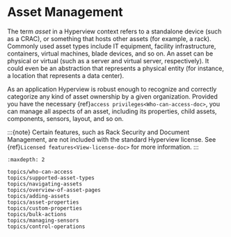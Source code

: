 # Asset Management

The term *asset* in a Hyperview context refers to a standalone device (such as a CRAC), or something that hosts other assets (for example, a rack). Commonly used asset types include IT equipment, facility infrastructure, containers, virtual machines, blade devices, and so on. An asset can be physical or virtual (such as a server and virtual server, respectively). It could even be an abstraction that represents a physical entity (for instance, a location that represents a data center).

As an application Hyperview is robust enough to recognize and correctly categorize any kind of asset ownership by a given organization. Provided you have the necessary {ref}`access privileges<Who-can-access-doc>`, you can manage all aspects of an asset, including its properties, child assets, components, sensors, layout, and so on.

:::{note}
Certain features, such as Rack Security and Document Management, are not included with the standard Hyperview license. See {ref}`Licensed features<View-license-doc>` for more information.
:::

```{toctree}
:maxdepth: 2

topics/who-can-access
topics/supported-asset-types
topics/navigating-assets
topics/overview-of-asset-pages
topics/adding-assets
topics/asset-properties
topics/custom-properties
topics/bulk-actions
topics/managing-sensors
topics/control-operations
```
